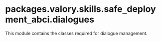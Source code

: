 <a id="packages.valory.skills.safe_deployment_abci.dialogues"></a>

# packages.valory.skills.safe`_`deployment`_`abci.dialogues

This module contains the classes required for dialogue management.

